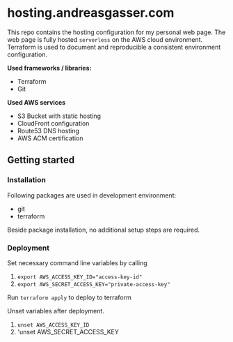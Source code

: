 # hosting.andreasgasser.com

This repo contains the hosting configuration for my personal web page. The web page is fully hosted `serverless` on the AWS cloud environment. Terraform is used to document and reproducible a consistent environment configuration.

**Used frameworks / libraries:**
- Terraform
- Git

**Used AWS services**
- S3 Bucket with static hosting
- CloudFront configuration
- Route53 DNS hosting
- AWS ACM certification

## Getting started

### Installation
Following packages are used in development environment:
- git
- terraform

Beside package installation, no additional setup steps are required.

### Deployment
Set necessary command line variables by calling
1. `export AWS_ACCESS_KEY_ID="access-key-id"`
2. `export AWS_SECRET_ACCESS_KEY="private-access-key"`

Run `terraform apply` to deploy to terraform

Unset variables after deployment.
1. `unset AWS_ACCESS_KEY_ID`
2. 'unset AWS_SECRET_ACCESS_KEY
